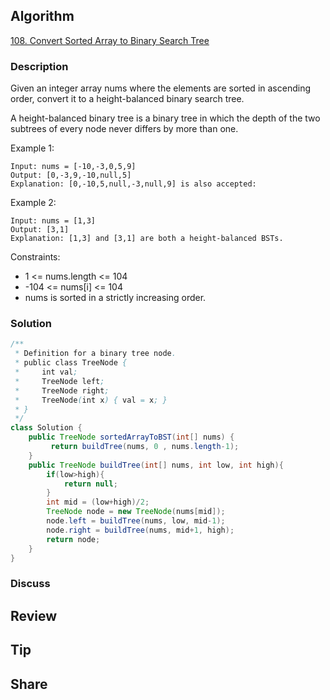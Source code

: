 ## Algorithm

[108. Convert Sorted Array to Binary Search Tree](https://leetcode.com/problems/convert-sorted-array-to-binary-search-tree/)

### Description

Given an integer array nums where the elements are sorted in ascending order, convert it to a height-balanced binary search tree.

A height-balanced binary tree is a binary tree in which the depth of the two subtrees of every node never differs by more than one.


Example 1:

```
Input: nums = [-10,-3,0,5,9]
Output: [0,-3,9,-10,null,5]
Explanation: [0,-10,5,null,-3,null,9] is also accepted:
```

Example 2:

```
Input: nums = [1,3]
Output: [3,1]
Explanation: [1,3] and [3,1] are both a height-balanced BSTs.
```

Constraints:

- 1 <= nums.length <= 104
- -104 <= nums[i] <= 104
- nums is sorted in a strictly increasing order.

### Solution

```java
/**
 * Definition for a binary tree node.
 * public class TreeNode {
 *     int val;
 *     TreeNode left;
 *     TreeNode right;
 *     TreeNode(int x) { val = x; }
 * }
 */
class Solution {
    public TreeNode sortedArrayToBST(int[] nums) {
         return buildTree(nums, 0 , nums.length-1);
    }
    public TreeNode buildTree(int[] nums, int low, int high){
        if(low>high){
            return null;
        }
        int mid = (low+high)/2;
        TreeNode node = new TreeNode(nums[mid]);
        node.left = buildTree(nums, low, mid-1);
        node.right = buildTree(nums, mid+1, high);
        return node;
    }
}
```

### Discuss

## Review


## Tip


## Share
